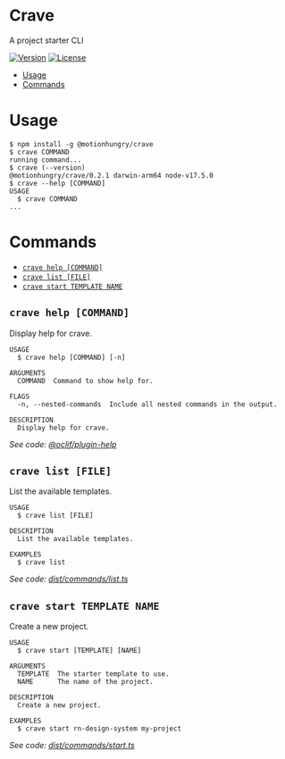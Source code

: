 Crave
=================

A project starter CLI

[![Version](https://img.shields.io/npm/v/@motionhungry/crave.svg)](https://npmjs.org/package/@motionhungry/crave)
[![License](https://img.shields.io/npm/l/@motionhungry/crave.svg)](https://github.com/motionhungry/crave/blob/master/LICENSE)

<!-- toc -->
* [Usage](#usage)
* [Commands](#commands)
<!-- tocstop -->
# Usage
<!-- usage -->
```sh-session
$ npm install -g @motionhungry/crave
$ crave COMMAND
running command...
$ crave (--version)
@motionhungry/crave/0.2.1 darwin-arm64 node-v17.5.0
$ crave --help [COMMAND]
USAGE
  $ crave COMMAND
...
```
<!-- usagestop -->
# Commands
<!-- commands -->
* [`crave help [COMMAND]`](#crave-help-command)
* [`crave list [FILE]`](#crave-list-file)
* [`crave start TEMPLATE NAME`](#crave-start-template-name)

## `crave help [COMMAND]`

Display help for crave.

```
USAGE
  $ crave help [COMMAND] [-n]

ARGUMENTS
  COMMAND  Command to show help for.

FLAGS
  -n, --nested-commands  Include all nested commands in the output.

DESCRIPTION
  Display help for crave.
```

_See code: [@oclif/plugin-help](https://github.com/oclif/plugin-help/blob/v5.1.10/src/commands/help.ts)_

## `crave list [FILE]`

List the available templates.

```
USAGE
  $ crave list [FILE]

DESCRIPTION
  List the available templates.

EXAMPLES
  $ crave list
```

_See code: [dist/commands/list.ts](https://github.com/motionhungry/crave.git/crave/blob/v0.2.1/dist/commands/list.ts)_

## `crave start TEMPLATE NAME`

Create a new project.

```
USAGE
  $ crave start [TEMPLATE] [NAME]

ARGUMENTS
  TEMPLATE  The starter template to use.
  NAME      The name of the project.

DESCRIPTION
  Create a new project.

EXAMPLES
  $ crave start rn-design-system my-project
```

_See code: [dist/commands/start.ts](https://github.com/motionhungry/crave.git/crave/blob/v0.2.1/dist/commands/start.ts)_
<!-- commandsstop -->
